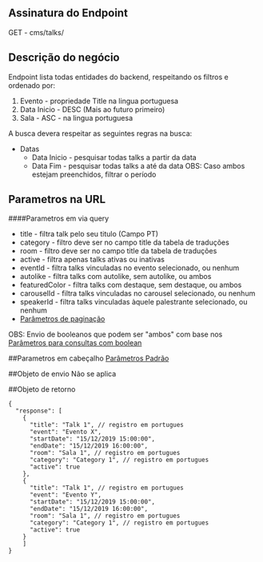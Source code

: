 ## Assinatura do Endpoint

GET - cms/talks/

## Descrição do negócio
Endpoint lista todas entidades do backend, respeitando os filtros e ordenado por:
1. Evento - propriedade Title na lingua portuguesa
2. Data Inicio - DESC (Mais ao futuro primeiro)
3. Sala - ASC - na lingua portuguesa

A busca devera respeitar as seguintes regras na busca:

- Datas
  - Data Inicio - pesquisar todas talks a partir da data
  - Data Fim - pesquisar todas talks a até da data
OBS: Caso ambos estejam preenchidos, filtrar o período


## Parametros na URL

####Parametros em via query
- title - filtra talk pelo seu titulo (Campo PT)
- category - filtro deve ser no campo title da tabela de traduções
- room - filtro deve ser no campo title da tabela de traduções
- active - filtra apenas talks ativas ou inativas
- eventId - filtra talks vinculadas no evento selecionado, ou nenhum
- autolike - filtra talks com autolike, sem autolike, ou ambos
- featuredColor - filtra talks com destaque, sem destaque, ou ambos
- carouselId - filtra talks vinculadas no carousel selecionado, ou nenhum
- speakerId - filtra talks vinculadas àquele palestrante selecionado, ou nenhum
- [Parâmetros de paginação](/API-\(Endpoints\)/Parâmetros-de-paginação)

OBS: Envio de booleanos que podem ser "ambos" com base nos [Parâmetros para consultas com boolean](/API-\(Endpoints\)/Parâmetros-para-consultas-com-boolean)

##Parametros em cabeçalho
[Parâmetros Padrão](/API-\(Endpoints\)/Parâmetros-Padrão)

##Objeto de envio
Não se aplica

##Objeto de retorno

```
{
  "response": [
    {
      "title": "Talk 1", // registro em portugues
      "event": "Evento X", 
      "startDate": "15/12/2019 15:00:00",
      "endDate": "15/12/2019 16:00:00",
      "room": "Sala 1", // registro em portugues
      "category": "Category 1", // registro em portugues
      "active": true
    },
    {
      "title": "Talk 1", // registro em portugues
      "event": "Evento Y", 
      "startDate": "15/12/2019 15:00:00",
      "endDate": "15/12/2019 16:00:00",
      "room": "Sala 1", // registro em portugues
      "category": "Category 1", // registro em portugues
      "active": true
    }
    ]
}
```